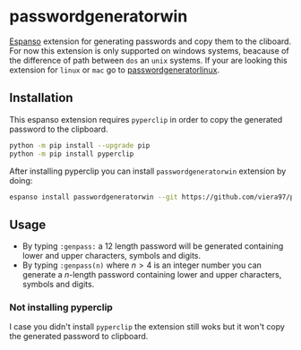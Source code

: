 # passwordgeneratorwin
[Espanso](https://espanso.org) extension for generating passwords and copy them to the cliboard. For now this extension is only supported on windows systems, beacause of the difference of path between `dos` an `unix` systems. If your are looking this extension for `linux` or `mac` go to [passwordgeneratorlinux](https://github.com/viera97/passwordgeneratorlinux).
## Installation
This espanso extension requires `pyperclip` in order to copy the generated password to the clipboard.

```bash
python -m pip install --upgrade pip
python -m pip install pyperclip
```

After installing pyperclip you can install `passwordgeneratorwin` extension by doing:

```bash
espanso install passwordgeneratorwin --git https://github.com/viera97/passwordgeneratorwin --external
```
## Usage

* By typing `:genpass:` a 12 length password will be generated containing lower and upper characters, symbols and digits.
* By typing `:genpass(n)` where $n>4$ is an integer number you can generate a $n$-length password containing lower and upper characters, symbols and digits.

### Not installing pyperclip
I case you didn't install `pyperclip` the extension still woks but it won't copy the generated password to clipboard.